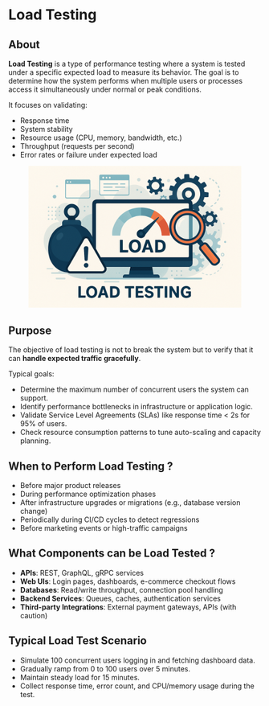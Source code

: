 # Load Testing

## About

**Load Testing** is a type of performance testing where a system is tested under a specific expected load to measure its behavior. The goal is to determine how the system performs when multiple users or processes access it simultaneously under normal or peak conditions.

It focuses on validating:

* Response time
* System stability
* Resource usage (CPU, memory, bandwidth, etc.)
* Throughput (requests per second)
* Error rates or failure under expected load

<figure><img src="../../../../../../.gitbook/assets/load-testing.png" alt="" width="563"><figcaption></figcaption></figure>

## **Purpose**

The objective of load testing is not to break the system but to verify that it can **handle expected traffic gracefully**.

Typical goals:

* Determine the maximum number of concurrent users the system can support.
* Identify performance bottlenecks in infrastructure or application logic.
* Validate Service Level Agreements (SLAs) like response time < 2s for 95% of users.
* Check resource consumption patterns to tune auto-scaling and capacity planning.

## **When to Perform Load Testing ?**

* Before major product releases
* During performance optimization phases
* After infrastructure upgrades or migrations (e.g., database version change)
* Periodically during CI/CD cycles to detect regressions
* Before marketing events or high-traffic campaigns

## **What Components can be Load Tested ?**

* **APIs**: REST, GraphQL, gRPC services
* **Web UIs**: Login pages, dashboards, e-commerce checkout flows
* **Databases**: Read/write throughput, connection pool handling
* **Backend Services**: Queues, caches, authentication services
* **Third-party Integrations**: External payment gateways, APIs (with caution)

## **Typical Load Test Scenario**

* Simulate 100 concurrent users logging in and fetching dashboard data.
* Gradually ramp from 0 to 100 users over 5 minutes.
* Maintain steady load for 15 minutes.
* Collect response time, error count, and CPU/memory usage during the test.



